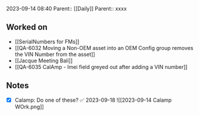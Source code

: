 2023-09-14 08:40
Parent:: [[Daily]] 
Parent:: xxxx








## Worked on

- [[SerialNumbers for FMs]]
- [[QA-6032 Moving a Non-OEM asset into an OEM Config group removes the VIN Number from the asset]]
- [[Jacque Meeting Bali]]
- [[QA-6035 CalAmp - Imei field greyed out after adding a VIN number]]

## Notes

- [x] Calamp: Do one of these? ✅ 2023-09-18
      ![[2023-09-14 Calamp WOrk.png]]




